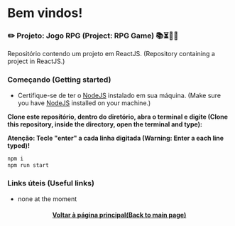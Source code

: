 # Bem vindos! 

### ✏️ Projeto: Jogo RPG (Project: RPG Game) 📚⏳🤔😉

Repositório contendo um projeto em ReactJS. (Repository containing a project in ReactJS.)

### Começando (Getting started)

- Certifique-se de ter o [NodeJS](https://nodejs.org/en/) instalado em sua máquina. (Make sure you have [NodeJS](https://nodejs.org/en/) installed on your machine.)

**Clone este reposítório, dentro do diretório, abra o terminal e digite (Clone this repository, inside the directory, open the terminal and type):**

**Atenção: Tecle "enter" a cada linha digitada (Warning: Enter a each line typed)!**

```bash
npm i
npm run start 
```
### Links úteis (Useful links)
+ none at the moment

<h4 align="center"><a href="https://github.com/luciano-da-cruz-jr">Voltar à página principal(Back to main page)</a></h4>
